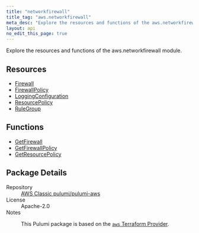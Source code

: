 ```yaml
---
title: "networkfirewall"
title_tag: "aws.networkfirewall"
meta_desc: "Explore the resources and functions of the aws.networkfirewall module."
layout: api
no_edit_this_page: true
---
```


<!-- WARNING: this file was generated by Pulumi Docs Generator. -->
<!-- Do not edit by hand unless you're certain you know what you are doing! -->

Explore the resources and functions of the aws.networkfirewall module.

<h2 id="resources">Resources</h2>
<ul class="api">
    <li><a href="firewall/" title="Firewall"><span class="api-symbol api-symbol--resource"></span>Firewall</a></li>
    <li><a href="firewallpolicy/" title="FirewallPolicy"><span class="api-symbol api-symbol--resource"></span>FirewallPolicy</a></li>
    <li><a href="loggingconfiguration/" title="LoggingConfiguration"><span class="api-symbol api-symbol--resource"></span>LoggingConfiguration</a></li>
    <li><a href="resourcepolicy/" title="ResourcePolicy"><span class="api-symbol api-symbol--resource"></span>ResourcePolicy</a></li>
    <li><a href="rulegroup/" title="RuleGroup"><span class="api-symbol api-symbol--resource"></span>RuleGroup</a></li>
</ul>

<h2 id="functions">Functions</h2>
<ul class="api">
    <li><a href="getfirewall/" title="GetFirewall"><span class="api-symbol api-symbol--function"></span>GetFirewall</a></li>
    <li><a href="getfirewallpolicy/" title="GetFirewallPolicy"><span class="api-symbol api-symbol--function"></span>GetFirewallPolicy</a></li>
    <li><a href="getresourcepolicy/" title="GetResourcePolicy"><span class="api-symbol api-symbol--function"></span>GetResourcePolicy</a></li>
</ul>

<h2 id="package-details">Package Details</h2>
<dl class="package-details">
	<dt>Repository</dt>
	<dd><a href="https://github.com/pulumi/pulumi-aws">AWS Classic pulumi/pulumi-aws</a></dd>
	<dt>License</dt>
	<dd>Apache-2.0</dd>
	<dt>Notes</dt>
	<dd><p>This Pulumi package is based on the <a href="https://github.com/hashicorp/terraform-provider-aws"><code>aws</code> Terraform Provider</a>.</p>
</dd>
</dl>


